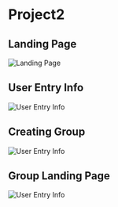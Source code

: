 
# Project2

## Landing Page
![Landing Page](https://github.com/sabinehutter/Project2/blob/main/images/home.png)

## User Entry Info
![User Entry Info](https://github.com/sabinehutter/Project2/blob/main/images/post-1.png)

## Creating Group
![User Entry Info](https://github.com/sabinehutter/Project2/blob/main/images/post-2.png)

## Group Landing Page
![User Entry Info](https://github.com/sabinehutter/Project2/blob/main/images/get___post.png)
